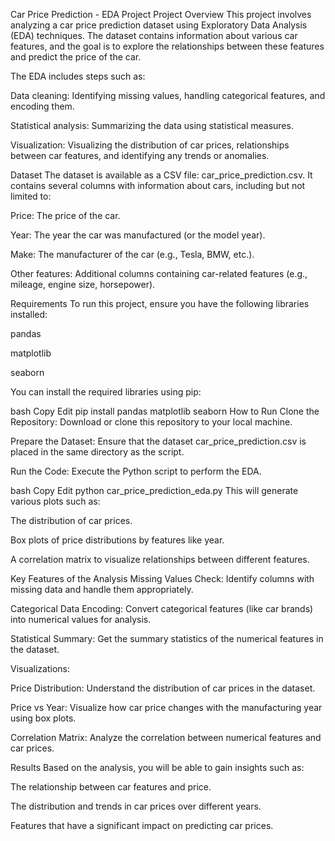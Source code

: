 Car Price Prediction - EDA Project
Project Overview
This project involves analyzing a car price prediction dataset using Exploratory Data Analysis (EDA) techniques. The dataset contains information about various car features, and the goal is to explore the relationships between these features and predict the price of the car.

The EDA includes steps such as:

Data cleaning: Identifying missing values, handling categorical features, and encoding them.

Statistical analysis: Summarizing the data using statistical measures.

Visualization: Visualizing the distribution of car prices, relationships between car features, and identifying any trends or anomalies.

Dataset
The dataset is available as a CSV file: car_price_prediction.csv. It contains several columns with information about cars, including but not limited to:

Price: The price of the car.

Year: The year the car was manufactured (or the model year).

Make: The manufacturer of the car (e.g., Tesla, BMW, etc.).

Other features: Additional columns containing car-related features (e.g., mileage, engine size, horsepower).

Requirements
To run this project, ensure you have the following libraries installed:

pandas

matplotlib

seaborn

You can install the required libraries using pip:

bash
Copy
Edit
pip install pandas matplotlib seaborn
How to Run
Clone the Repository: Download or clone this repository to your local machine.

Prepare the Dataset: Ensure that the dataset car_price_prediction.csv is placed in the same directory as the script.

Run the Code: Execute the Python script to perform the EDA.

bash
Copy
Edit
python car_price_prediction_eda.py
This will generate various plots such as:

The distribution of car prices.

Box plots of price distributions by features like year.

A correlation matrix to visualize relationships between different features.

Key Features of the Analysis
Missing Values Check: Identify columns with missing data and handle them appropriately.

Categorical Data Encoding: Convert categorical features (like car brands) into numerical values for analysis.

Statistical Summary: Get the summary statistics of the numerical features in the dataset.

Visualizations:

Price Distribution: Understand the distribution of car prices in the dataset.

Price vs Year: Visualize how car price changes with the manufacturing year using box plots.

Correlation Matrix: Analyze the correlation between numerical features and car prices.

Results
Based on the analysis, you will be able to gain insights such as:

The relationship between car features and price.

The distribution and trends in car prices over different years.

Features that have a significant impact on predicting car prices.
